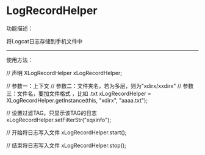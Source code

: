 # LogRecordHelper


功能描述：

将Logcat日志存储到手机文件中

-------------------------------------------------------------------

使用方法：

 // 声明
 XLogRecordHelper xLogRecordHelper;
 
 // 参数一：上下文
 // 参数二：文件夹名，若为多层，则为"xdirx/xxdirx"
 // 参数三：文件名，要加文件格式 ，比如 .txt
 xLogRecordHelper = XLogRecordHelper.getInstance(this, "xdirx", "aaaa.txt"); 
 
 // 设置过滤TAG，只显示该TAG的日志
 xLogRecordHelper.setFilterStr("xqxinfo");  
 
 // 开始将日志写入文件
 xLogRecordHelper.start();
 
 // 结束将日志写入文件
 xLogRecordHelper.stop();
